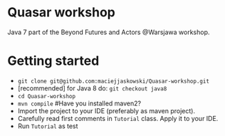 Quasar workshop
=======================

Java 7 part of the Beyond Futures and Actors @Warsjawa workshop.

Getting started
===============

* `git clone git@github.com:maciejjaskowski/Quasar-workshop.git`
* [recommended] for Java 8 do: `git checkout java8`
* `cd Quasar-workshop`
* `mvn compile` #Have you installed maven2?
* Import the project to your IDE (preferably as maven project).
* Carefully read first comments in `Tutorial` class. Apply it to your IDE.
* Run `Tutorial` as test
